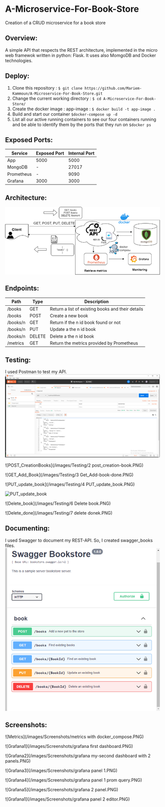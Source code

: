 # A-Microservice-For-Book-Store
Creation of a CRUD microservice for a book store

## Overview:
A simple API that respects the REST architecture, implemented in the micro web framewok written in python: Flask. 
It uses also MomgoDB and Docker technologies.  

## Deploy:
1. Clone this repository  : `$ git clone https://github.com/Mariem-Kammoun/A-Microservice-For-Book-Store.git `
2. Change the current working directory : `$ cd A-Microservice-For-Book-Store/ `
3. Create the docker image : app-image   : `$ docker build -t app-image . `
4. Build and start our container `$docker-compose up -d `
5. List all our active running containers to see our four containers running and be able to identify them by the ports
 that they run on `$docker ps `

## Exposed Ports:

|  Service      | Exposed Port  | Internal Port |
| ------------- | ------------- |-------------- |
|  App          |      5000     |    5000       |
|  MongoDB	     |        -      |    27017      |
|  Prometheus   |        -      |    9090       |
|  Grafana      |      3000     |    3000       |

## Architecture:
![Architecture](/images/architecture.png)

## Endpoints:

|  Path         |     Type      |                 Description                          |
| ------------- | ------------- |----------------------------------------------------- |
|  /books       |      GET      |    Return a list of existing books and their details |
|  /books	      |      POST     |    Create a new book                                 |
|  /books/n     |      GET      |    Return if the n id book found or not              |
|  /books/n     |      PUT      |    Update a the n id book                            |
|  /books/n     |      DELETE   |    Delete a the n id book                            | 
|  /metrics     |      GET      |    Return the metrics provided by Prometheus         |

## Testing:
I used Postman to test my API.
![GET_Books](/images/Testing/1.PNG)

![POST_CreationBooks](/images/Testing/2 post_creation-book.PNG)

![GET_Add_Book](/images/Testing/3 Get_Add-book-done.PNG)

![PUT_update_book](/images/Testing/4 PUT_update_book.PNG)

![PUT_update_book](/images/Testing/PUT_update_book.PNG)

![Delete_book](/images/Testing/6 Delete book.PNG)

![Delete_done](/images/Testing/7 delete donek.PNG)

## Documenting:
I used Swagger to document my REST-API. So, I created swagger_books files.
![Documentation](/images/Documenting/swaggerEditor.PNG)

## Screenshots:
![Metrics](/images/Screenshots/metrics with docker_compose.PNG)

![Grafana1](/images/Screenshots/grafana first dashboard.PNG)

![Grafana2](/images/Screenshots/grafana my-second dashboard with 2 panels.PNG)

![Grafana3](/images/Screenshots/grafana panel 1.PNG)

![Grafana4](/images/Screenshots/grafana panel 1 prom query.PNG)

![Grafana5](/images/Screenshots/grafana 2 panel.PNG)

![Grafana1](/images/Screenshots/grafana panel 2 editor.PNG)
